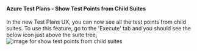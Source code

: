 #### Azure Test Plans - Show Test Points from Child Suites
In the new Test Plans UX, you can now see all the test points from child suites. To use this feature, go to the 'Execute' tab and you should see the below icon just above the suite tree,
![image for show test points from child suites](/images/show-test-points-from-child-suites.png)


